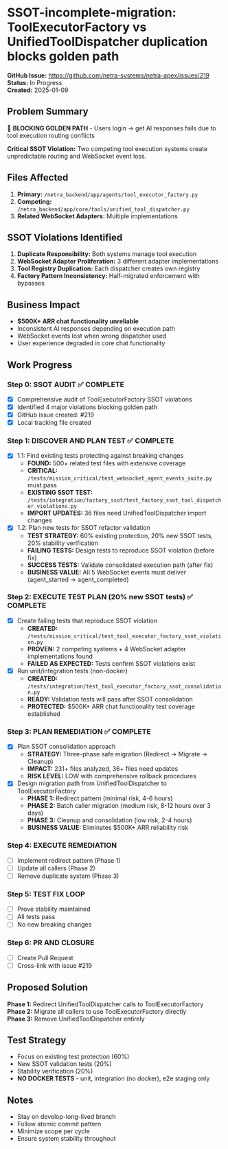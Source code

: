 # SSOT-incomplete-migration: ToolExecutorFactory vs UnifiedToolDispatcher duplication blocks golden path

**GitHub Issue:** https://github.com/netra-systems/netra-apex/issues/219  
**Status:** In Progress  
**Created:** 2025-01-09  

## Problem Summary
🚨 **BLOCKING GOLDEN PATH** - Users login → get AI responses fails due to tool execution routing conflicts

**Critical SSOT Violation:** Two competing tool execution systems create unpredictable routing and WebSocket event loss.

## Files Affected
1. **Primary:** `/netra_backend/app/agents/tool_executor_factory.py`
2. **Competing:** `/netra_backend/app/core/tools/unified_tool_dispatcher.py`
3. **Related WebSocket Adapters:** Multiple implementations

## SSOT Violations Identified
1. **Duplicate Responsibility:** Both systems manage tool execution
2. **WebSocket Adapter Proliferation:** 3 different adapter implementations  
3. **Tool Registry Duplication:** Each dispatcher creates own registry
4. **Factory Pattern Inconsistency:** Half-migrated enforcement with bypasses

## Business Impact
- **$500K+ ARR chat functionality unreliable**
- Inconsistent AI responses depending on execution path
- WebSocket events lost when wrong dispatcher used
- User experience degraded in core chat functionality

## Work Progress

### Step 0: SSOT AUDIT ✅ COMPLETE
- [x] Comprehensive audit of ToolExecutorFactory SSOT violations
- [x] Identified 4 major violations blocking golden path
- [x] GitHub issue created: #219
- [x] Local tracking file created

### Step 1: DISCOVER AND PLAN TEST ✅ COMPLETE  
- [x] 1.1: Find existing tests protecting against breaking changes
  - **FOUND:** 500+ related test files with extensive coverage
  - **CRITICAL:** `/tests/mission_critical/test_websocket_agent_events_suite.py` must pass
  - **EXISTING SSOT TEST:** `/tests/integration/factory_ssot/test_factory_ssot_tool_dispatcher_violations.py`
  - **IMPORT UPDATES:** 36 files need UnifiedToolDispatcher import changes
- [x] 1.2: Plan new tests for SSOT refactor validation
  - **TEST STRATEGY:** 60% existing protection, 20% new SSOT tests, 20% stability verification
  - **FAILING TESTS:** Design tests to reproduce SSOT violation (before fix)
  - **SUCCESS TESTS:** Validate consolidated execution path (after fix)
  - **BUSINESS VALUE:** All 5 WebSocket events must deliver (agent_started → agent_completed)

### Step 2: EXECUTE TEST PLAN (20% new SSOT tests) ✅ COMPLETE
- [x] Create failing tests that reproduce SSOT violation
  - **CREATED:** `/tests/mission_critical/test_tool_executor_factory_ssot_violation.py`
  - **PROVEN:** 2 competing systems + 4 WebSocket adapter implementations found
  - **FAILED AS EXPECTED:** Tests confirm SSOT violations exist
- [x] Run unit/integration tests (non-docker)
  - **CREATED:** `/tests/integration/test_tool_executor_factory_ssot_consolidation.py`
  - **READY:** Validation tests will pass after SSOT consolidation
  - **PROTECTED:** $500K+ ARR chat functionality test coverage established

### Step 3: PLAN REMEDIATION ✅ COMPLETE
- [x] Plan SSOT consolidation approach
  - **STRATEGY:** Three-phase safe migration (Redirect → Migrate → Cleanup)
  - **IMPACT:** 231+ files analyzed, 36+ files need updates
  - **RISK LEVEL:** LOW with comprehensive rollback procedures
- [x] Design migration path from UnifiedToolDispatcher to ToolExecutorFactory
  - **PHASE 1:** Redirect pattern (minimal risk, 4-6 hours)
  - **PHASE 2:** Batch caller migration (medium risk, 8-12 hours over 3 days)  
  - **PHASE 3:** Cleanup and consolidation (low risk, 2-4 hours)
  - **BUSINESS VALUE:** Eliminates $500K+ ARR reliability risk

### Step 4: EXECUTE REMEDIATION
- [ ] Implement redirect pattern (Phase 1)
- [ ] Update all callers (Phase 2) 
- [ ] Remove duplicate system (Phase 3)

### Step 5: TEST FIX LOOP
- [ ] Prove stability maintained
- [ ] All tests pass
- [ ] No new breaking changes

### Step 6: PR AND CLOSURE
- [ ] Create Pull Request
- [ ] Cross-link with issue #219

## Proposed Solution
**Phase 1:** Redirect UnifiedToolDispatcher calls to ToolExecutorFactory  
**Phase 2:** Migrate all callers to use ToolExecutorFactory directly  
**Phase 3:** Remove UnifiedToolDispatcher entirely

## Test Strategy
- Focus on existing test protection (60%)
- New SSOT validation tests (20%)  
- Stability verification (20%)
- **NO DOCKER TESTS** - unit, integration (no docker), e2e staging only

## Notes
- Stay on develop-long-lived branch
- Follow atomic commit pattern
- Minimize scope per cycle
- Ensure system stability throughout